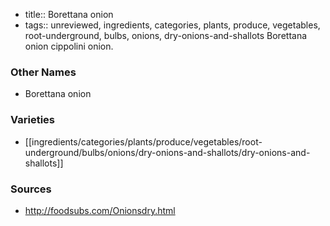 - title:: Borettana onion
- tags:: unreviewed, ingredients, categories, plants, produce, vegetables, root-underground, bulbs, onions, dry-onions-and-shallots
Borettana onion cippolini onion.

### Other Names

* Borettana onion

### Varieties

* [[ingredients/categories/plants/produce/vegetables/root-underground/bulbs/onions/dry-onions-and-shallots/dry-onions-and-shallots]]

### Sources
* http://foodsubs.com/Onionsdry.html
